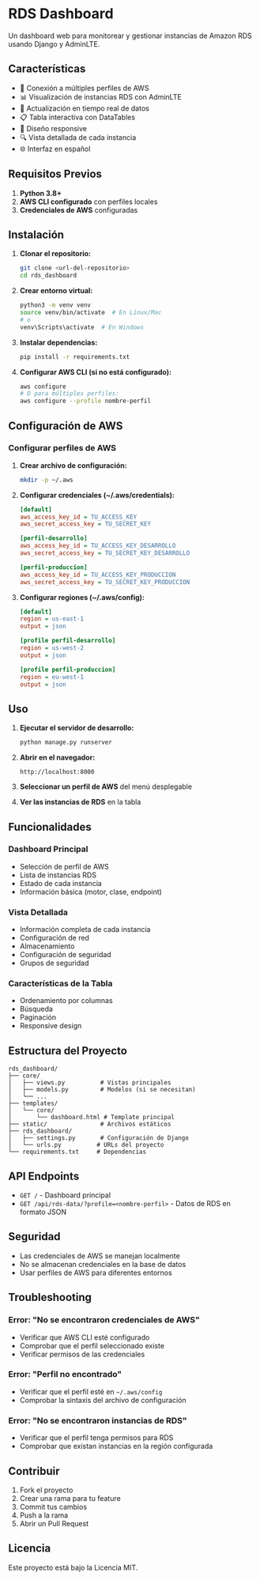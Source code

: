 # RDS Dashboard

Un dashboard web para monitorear y gestionar instancias de Amazon RDS usando Django y AdminLTE.

## Características

- 🔐 Conexión a múltiples perfiles de AWS
- 📊 Visualización de instancias RDS con AdminLTE
- 🔄 Actualización en tiempo real de datos
- 📋 Tabla interactiva con DataTables
- 📱 Diseño responsive
- 🔍 Vista detallada de cada instancia
- 🌐 Interfaz en español

## Requisitos Previos

1. **Python 3.8+**
2. **AWS CLI configurado** con perfiles locales
3. **Credenciales de AWS** configuradas

## Instalación

1. **Clonar el repositorio:**
   ```bash
   git clone <url-del-repositorio>
   cd rds_dashboard
   ```

2. **Crear entorno virtual:**
   ```bash
   python3 -m venv venv
   source venv/bin/activate  # En Linux/Mac
   # o
   venv\Scripts\activate  # En Windows
   ```

3. **Instalar dependencias:**
   ```bash
   pip install -r requirements.txt
   ```

4. **Configurar AWS CLI (si no está configurado):**
   ```bash
   aws configure
   # O para múltiples perfiles:
   aws configure --profile nombre-perfil
   ```

## Configuración de AWS

### Configurar perfiles de AWS

1. **Crear archivo de configuración:**
   ```bash
   mkdir -p ~/.aws
   ```

2. **Configurar credenciales (~/.aws/credentials):**
   ```ini
   [default]
   aws_access_key_id = TU_ACCESS_KEY
   aws_secret_access_key = TU_SECRET_KEY

   [perfil-desarrollo]
   aws_access_key_id = TU_ACCESS_KEY_DESARROLLO
   aws_secret_access_key = TU_SECRET_KEY_DESARROLLO

   [perfil-produccion]
   aws_access_key_id = TU_ACCESS_KEY_PRODUCCION
   aws_secret_access_key = TU_SECRET_KEY_PRODUCCION
   ```

3. **Configurar regiones (~/.aws/config):**
   ```ini
   [default]
   region = us-east-1
   output = json

   [profile perfil-desarrollo]
   region = us-west-2
   output = json

   [profile perfil-produccion]
   region = eu-west-1
   output = json
   ```

## Uso

1. **Ejecutar el servidor de desarrollo:**
   ```bash
   python manage.py runserver
   ```

2. **Abrir en el navegador:**
   ```
   http://localhost:8000
   ```

3. **Seleccionar un perfil de AWS** del menú desplegable

4. **Ver las instancias de RDS** en la tabla

## Funcionalidades

### Dashboard Principal
- Selección de perfil de AWS
- Lista de instancias RDS
- Estado de cada instancia
- Información básica (motor, clase, endpoint)

### Vista Detallada
- Información completa de cada instancia
- Configuración de red
- Almacenamiento
- Configuración de seguridad
- Grupos de seguridad

### Características de la Tabla
- Ordenamiento por columnas
- Búsqueda
- Paginación
- Responsive design

## Estructura del Proyecto

```
rds_dashboard/
├── core/
│   ├── views.py          # Vistas principales
│   ├── models.py         # Modelos (si se necesitan)
│   └── ...
├── templates/
│   └── core/
│       └── dashboard.html # Template principal
├── static/               # Archivos estáticos
├── rds_dashboard/
│   ├── settings.py       # Configuración de Django
│   └── urls.py          # URLs del proyecto
└── requirements.txt     # Dependencias
```

## API Endpoints

- `GET /` - Dashboard principal
- `GET /api/rds-data/?profile=<nombre-perfil>` - Datos de RDS en formato JSON

## Seguridad

- Las credenciales de AWS se manejan localmente
- No se almacenan credenciales en la base de datos
- Usar perfiles de AWS para diferentes entornos

## Troubleshooting

### Error: "No se encontraron credenciales de AWS"
- Verificar que AWS CLI esté configurado
- Comprobar que el perfil seleccionado existe
- Verificar permisos de las credenciales

### Error: "Perfil no encontrado"
- Verificar que el perfil esté en `~/.aws/config`
- Comprobar la sintaxis del archivo de configuración

### Error: "No se encontraron instancias de RDS"
- Verificar que el perfil tenga permisos para RDS
- Comprobar que existan instancias en la región configurada

## Contribuir

1. Fork el proyecto
2. Crear una rama para tu feature
3. Commit tus cambios
4. Push a la rama
5. Abrir un Pull Request

## Licencia

Este proyecto está bajo la Licencia MIT. 